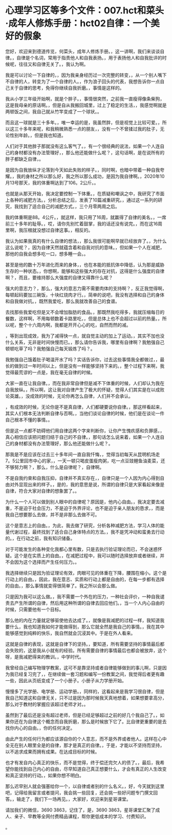 # 心理学习区等多个文件：007.hct和菜头·成年人修炼手册：hct02自律：一个美好的假象

您好，欢迎来到德道传览，何菜头，成年人修炼手册。，这一讲啊，我们来谈谈自律。，自律是个名词，常用于指责他人和自我表扬。，用于表扬他人和自我批评的时候呢，往往又和自律无关了。，我认为啊。

我是可以讨论一下自律的，，因为我亲身经历过一次完整的转变，，从一个别人嘴下不自律的人，转变为了一个自律的人。，作为浪子回头的代表，我想告诉你一点自己关于自律的思考，免得你继续自我折磨。，事情是这样的。

我从小学三年级开始啊，就是个胖子。，事情很突然，之前我一直瘦得像条柴狗，这是我母亲的原话啊。，但是自从我搬回城里，过上了稳定的生活，，我感觉啊就是两顿饭之间，我自己就从竹竿变成了一个球状。。

而且这一球就是三十多年。，唯一幸运的是，我虽然胖，但是视觉上比较可爱。，所以这三十多年来呢，和我稍微熟悉一点的朋友，，没有一个不曾揉过我的肚子，无论性别年龄。，但是我也知道。

人们对于其他胖子那就没有这么客气了。，有一个很经典的说法，如果一个人连自己的身材都没有办法管理好，，那么他还能做什么呢？，这句话啊，是在说所有的胖子都缺乏自律，。

是因为自我放纵才沦落到今天如此失败的样子。，同时啊，也暗中带着一种自我夸耀。，我的身材之所以那么好，我之所以那么成功，是因为我自律啊。，2020年10月13号那天，我的体重啊达到了106。2公斤。。

也就是从那天开始，我决定要控制一下体重。，在质疑和嘲讽之中，我研究了市面上各种的减肥方法。，分析总结之后，发表了10篇减重研究。，通过这一系列的研究，我找到了适合自己的减肥方式。，三个月零两周之后。

我的体重啊是88。4公斤。，就这样，我只用了16周，就赢得了自律的美名，，一席前三十多年的耻辱。，哎，请你先别忙着鼓掌，我的话还没有说完。，而在这16周里啊，我压根就没想过自律这事。，相反的。

我认为如果我真的有什么自律的想法，，那么我很可能啊早就已经放弃了。，为什么这么说呢？，因为自律天然就蕴含着和自我对抗的意味。，但如果一个人在减肥，那他的自我会想多吃一口，想多睡一会。。

甚至是他的数十万年进化而来的身体，，也在本能的抵抗体中降低，认为那是威胁生存的一种状态。，你想啊，能够和这些强大的存在对抗，这得是什么强度的自律啊？，而且，要维持那么大强度的自律又得靠什么呢？

强大的意志力？，那么，强大的意志力需不需要肉体的支持啊？，反正我觉得啊，每顿起码要加三碗饭，十块红烧肉才行。，简单的说吧，我没有选择和自己的身体和自我做对抗。，既然我爱吃，那么我就改善自己的食谱。

去找那些我爱吃但是又不会增加脂肪的食品。，那既然我吃得多，我就压缩每日的餐数，这样啊，不用每顿数着卡路里吃，，但是总体上也不会超过以前的热量。，所以呢，整个十六周内啊，我都是开开心心的吃，自然而然的减。

，等到出现成效，我为了减得快一点，就自觉主动的加上了运动。，其实不加也没什么关系，无非是时间快慢而已。，那么请你告诉我，哪里有自律啊？我勉强自己顿顿吃草了吗？我勉强自己每天锻炼了吗？。

我勉强自己饿着肚子喝温开水了吗？实话告诉你，过去这些事情我全都做过，，最长的做到过一年时间以上，但是没有一样能够坚持下来的。，整个过程下来啊，我觉得最荒谬的一点是，我在毫无自律的时候。

大家一直在让我自律。，而在我非常自律但是减不下体重的时候，人们却认为我在自我放纵。，所以啊，这让我对自律产生了极大的怀疑，觉得人们其实是在以成败论英雄。，没成效的时候，无论你再怎么自律，人们并不会承认。

，有成效的时候，无论你是不是真自律，人们都硬要说你自律。，那这样看起来，其实人们根本无法判断自律与否啊。，当他们谈论自律的时候，他们是在谈论一件自己根本不懂的事情。。

但是这一点都不妨碍他们用自律这两个字来判断你，让你产生愧疚感和负罪感，，真心相信应该把问题归结于自己的不自律。，那句话怎么说来着，如果一个人连自己的身材都没有办法管理好，那么他还能做什么呢？。

那我是不是应该在过去三十多年间一直自我忏悔，，觉得当初每天从昆明机场走7。5公里回市中心的家，，一天一顿只喝皮蛋瘦肉粥，吃一点豆豉鲤鱼油麦菜，还不够努力啊？，那么，什么是自律呢？，自律啊。

不是自我约束和自我压抑，自律并不真实存在，，自律只是一个人因为内心得到自由对外显现出来的样子。，是的，我的意思是说，所谓的自律只是大家看起来像是自律，符合大家对自律的想象罢了。。

为什么一个人可以做到别人眼中的自律呢？原因是，他内心自由。，我决定要去减重，不是迫于社会压力，不是迫于外界评论，也不是迫于亲人朋友的恳求，，而是我自己想要那么去做，并不是非那么去做不可。

这个是意志上的自由。，为此，我去做了研究，分析各种减肥方法，学习人体的能量代谢过程，最终找到了适合自己身体特点的方法。，我不是凭冲动和蛮勇去行动的。，在行动之前，我有知识储备。

对于可能发生的各种变化我都心里有数，只是去执行验证理论而已，不会迷惑怀疑。这个是在实质上的自由。，在减肥过程中，我可以随时选择放弃或者继续，并不会因为这个选择而产生任何压力。。

我选择继续只是因为验证理论有效，肉眼可见的体重在下降，腰围在缩小。这个是行动上的自由。，因此，我在意志、实质和行动上都是自由的，在每一步都有选择的自由。，那么事情就变得很简单了。我之所以会那么做。

只是因为我可以这么做。，我不需要一个外在的压力，一种社会评价，一种自我谴责去产生所谓的自律，然后用这种所谓的自律去回应他们。，当一个人内心自由的时候，只需要他有一个目标。

那么他的内在力量就足够驱使他去达成了。，就像是我减肥的过程一样，我知道我要什么，我也知道我如何才能做得到，那么它就全然是我自己的事情。，我在其中能够感觉到纯粹的快乐，我自然就会沉浸其中。于是在外人看来。

这就是自律的表现，这就是自律下的坚持。，要知道，所有需要坚持的事情最后都会失败的，这是我从小就有的经验。所有需要自律的事情最后也都会被放弃，这个呀，是我减肥得来的教训。，中学时代。

我曾经自己编写物理学教案，这可不是靠坚持或者自律能够做到的事儿啊，只是因为我已经复习完了，，在继续做一套习题和编写一份教案之间，我觉得后者更有趣一些，因此从页纸变成了一个小册子。小册子从力学册开始。

慢慢多了光学册、电学册、运动学册。，同样的，这看起来是我学习很自律，但是我自己知道这和自律无关，只不过是因为那时候我天真地想着，如果想要拿高分，那么对于教材的掌握应该超过老师才对。。

虽然到了最后还是没有超过老师，但是已经足够超过之前的好几个我自己了。，如果你还在为自律这个概念而自我折磨，那么是时候放下它了。比自律更重要的是去找你内心的自由。，你的任何决定。

由此产生的任何行为都应该源自你的个人意志，而不是外界或者他人。这样在心中全无在别人眼里全是的自律，那才是真正的自律。，于是，才能以不坚持而坚持，以不追求成果而拥有成果。在达成目标的时候。

也才有发自内心真正的快乐，而不是觉得，终于偿还完欠人的债了。，最后，我希望你能找到自己内心的自由，尽早知道自己真正想要什么，才会有真正的人生改变和真正坚持的行动。，如果你想不明白。

那么迟早别人就会强塞给你一个，以自律或者别的什么名义。，好，今天就到这里吧，记得给我留言或者提问，我会挑一些回复，还会挑一些好问题专门撰文回答。，输走了，我们下一场再见。，大家好，欢迎来到星哥课堂。

请加我们的微信，3690 3863，记住了，是，3690 3863，星哥课堂汇聚了成人、亲子、早教等全网付费精品课程，帮你更低成本的学习、付费知识。

。